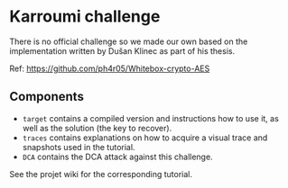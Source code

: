 # Karroumi challenge

There is no official challenge so we made our own based on the implementation written by Dušan Klinec as part of his thesis.

Ref: https://github.com/ph4r05/Whitebox-crypto-AES

Components
----------

* `target` contains a compiled version and instructions how to use it, as well as the solution (the key to recover).
* `traces` contains explanations on how to acquire a visual trace and snapshots used in the tutorial.
* `DCA` contains the DCA attack against this challenge.

See the projet wiki for the corresponding tutorial.
